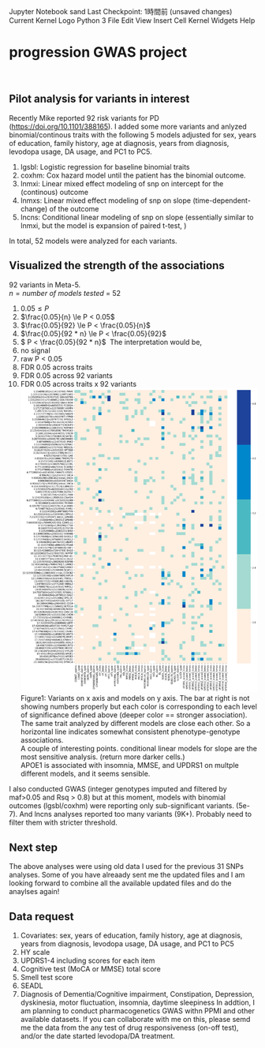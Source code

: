 Jupyter Notebook
sand
Last Checkpoint: 1時間前
(unsaved changes)
Current Kernel Logo
Python 3 
File
Edit
View
Insert
Cell
Kernel
Widgets
Help


# progression GWAS project
​
## Pilot analysis for variants in interest
Recently Mike reported 92 risk variants for PD (https://doi.org/10.1101/388165). I added some more variants and anlyzed binomial/continous traits with the following 5 models adjusted for sex, years of education, family history, age at diagnosis, years from diagnosis, levodopa usage, DA usage, and PC1 to PC5.
​
1. lgsbl: Logistic regression for baseline binomial traits
2. coxhm: Cox hazard model until the patient has the binomial outcome. 
3. lnmxi: Linear mixed effect modeling of snp on intercept for the (continous) outcome
4. lnmxs: Linear mixed effect modeling of snp on slope (time-dependent-change) of the outcome
5. lncns: Conditional linear modeling of snp on slope (essentially similar to lnmxi, but the model is expansion of paired t-test, )
    
In total, 52 models were analyzed for each variants.
​
## Visualized the strength of the associations
92 variants in Meta-5.    
$n = number\ of\ models\ tested$ = 52
​
​
1. $0.05 \le P$
2. $\frac{0.05}{n} \le P < 0.05$
3. $\frac{0.05}{92} \le P < \frac{0.05}{n}$     
4. $\frac{0.05}{92 * n} \le P < \frac{0.05}{92}$
5. $ P < \frac{0.05}{92 * n}$
​
The interpretation would be,
1. no signal    
2. raw P < 0.05
3. FDR 0.05 across traits
4. FDR 0.05 across 92 variants 
5. FDR 0.05 across traits x 92 variants
​
![Figure1](fig/output.png)
Figure1: 
Variants on x axis and models on y axis. The bar at right is not showing numbers properly but each color is corresponding to each level of significance defined above (deeper color == stronger association). The same trait analyzed by different models are close each other. So a horizontal line indicates somewhat consistent phenotype-genotype associations.    
A couple of interesting points. conditional linear models for slope are the most sensitive analysis. (return more darker cells.)    
APOE1 is associated with insomnia, MMSE, and UPDRS1 on multple different models, and it seems sensible. 
    
I also conducted GWAS (integer genotypes imputed and filtered by maf>0.05 and Rsq > 0.8) but at this moment, models with binomial outcomes (lgsbl/coxhm) were reporting only sub-significant variants. (5e-7). And lncns analyses reported too many variants (9K+). Probably need to filter them with stricter threshold.
​
## Next step
The above analyses were using old data I used for the previous 31 SNPs analyses. Some of you have alreaady sent me the updated files and I am looking forward to combine all the available updated files and do the anaylses again!
​
## Data request
1. Covariates:  sex, years of education, family history, age at diagnosis, years from diagnosis, levodopa usage, DA usage, and PC1 to PC5
2. HY scale
2. UPDRS1-4 including scores for each item
3. Cognitive test (MoCA or MMSE) total score
4. Smell test score
5. SEADL
6. Diagnosis of Dementia/Cognitive impairment, Constipation, Depression, dyskinesia, motor fluctuation, insomnia, daytime sleepiness
​
In addtion, I am planning to conduct pharmacogenetics GWAS withn PPMI and other available datasets. If you can collaborate with me on this, please semd me the data from the any test of drug responsiveness (on-off test), and/or the date started levodopa/DA treatment.
